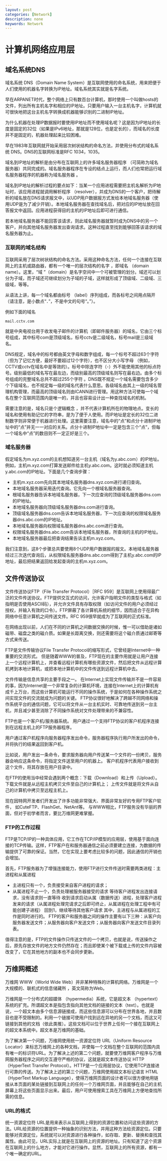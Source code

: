 ```yaml
---
layout: post
categories: [Network]
description: none
keywords: Network
---
```

# 计算机网络应用层

## 域名系统DNS
域名系统 DNS（Domain Name System）是互联网使用的命名系统，用来把便于人们使用的机器名字转换为IP地址。域名系统其实就是名字系统。

早在ARPANET时代，整个网络上只有数百台计算机，那时使用一个叫做hosts的文件，列出所有主机名字和相应的IP地址。只要用户输入一台主机名字，计算机就可很快地把这台主机名字转换成机器能够识别的二进制IP地址。

为什么机器在处理IP数据报时要使用IP地址而不使用域名呢？这是因为IP地址的长度是固定的32位（如果是IPv6地址，那就是128位，也是定长的），而域名的长度并不是固定的，机器处理起来比较困难。

早在1983年互联网就开始采用层次树状结构的命名方法，并使用分布式的域名系统 DNS。DNS的互联网标准是RFC 1034，1035。

域名到IP地址的解析是由分布在互联网上的许多域名服务器程序 （可简称为域名服务器）共同完成的。域名服务器程序在专设的结点上运行，而人们也常把运行域名服务器程序的机器称为域名服务器 。

域名到IP地址的解析过程的要点如下：当某一个应用进程需要把主机名解析为IP地址时，该应用进程就调用解析程序 （resolver），并成为DNS的一个客户，把待解析的域名放在DNS请求报文中，以UDP用户数据报方式发给本地域名服务器（使用UDP是为了减少开销）。本地域名服务器在查找域名后，把对应的IP地址放在回答报文中返回。应用进程获得目的主机的IP地址后即可进行通信。

若本地域名服务器不能回答该请求，则此域名服务器就暂时成为DNS中的另一个客户，并向其他域名服务器发出查询请求。这种过程直至找到能够回答该请求的域名服务器为止。

### 互联网的域名结构
互联网采用了层次树状结构的命名方法。采用这种命名方法，任何一个连接在互联网上的主机或路由器，都有一个唯一的层次结构的名字 ，即域名 （domain name）。这里，“域 ”（domain）是名字空间中一个可被管理的划分。域还可以划分为子域，而子域还可继续划分为子域的子域，这样就形成了顶级域、二级域、三级域，等等。

从语法上讲，每一个域名都由标号 （label）序列组成，而各标号之间用点隔开（请注意，是小数点“．”，不是中文的句号“。”）。

例如下面的域名
```
mail.cctv.com
```
就是中央电视台用于收发电子邮件的计算机（即邮件服务器）的域名，它由三个标号组成，其中标号com是顶级域名，标号cctv是二级域名，标号mail是三级域名。

DNS规定，域名中的标号都由英文字母和数字组成，每一个标号不超过63个字符 （但为了记忆方便，最好不要超过12个字符），也不区分大小写字母 （例如，CCTV或cctv在域名中是等效的）。标号中除连字符（-）外不能使用其他的标点符号。级别最低的域名写在最左边，而级别最高的顶级域名则写在最右边。由多个标号组成的完整域名总共不超过255个字符 。DNS既不规定一个域名需要包含多少个下级域名，也不规定每一级的域名代表什么意思。各级域名由其上一级的域名管理机构管理，而最高的顶级域名则由ICANN进行管理。用这种方法可使每一个域名在整个互联网范围内是唯一的，并且也容易设计出一种查找域名的机制。

需要注意的是，域名只是个逻辑概念 ，并不代表计算机所在的物理地点。变长的域名和使用有助记忆的字符串，是为了便于人使用。而IP地址是定长的32位二进制数字则非常便于机器进行处理。这里需要注意，域名中的“点”和点分十进制IP地址中的“点”并无一一对应的关系。点分十进制IP地址中一定是包含三个“点”，但每一个域名中“点”的数目则不一定正好是三个。

### 域名服务器
假定域名为m.xyz.com的主机想知道另一台主机（域名为y.abc.com）的IP地址。例如，主机m.xyz.com打算发送邮件给主机y.abc.com。这时就必须知道主机y.abc.com的IP地址。下面是几个查询步骤：
- 主机m.xyz.com先向其本地域名服务器dns.xyz.com进行递归查询。
- 本地域名服务器采用迭代查询。它先向一个根域名服务器查询。
- 根域名服务器告诉本地域名服务器，下一次应查询的顶级域名服务器dns.com的IP地址。
- 本地域名服务器向顶级域名服务器dns.com进行查询。
- 顶级域名服务器dns.com告诉本地域名服务器，下一次应查询的权限域名服务器dns.abc.com的IP地址。
- 本地域名服务器向权限域名服务器dns.abc.com进行查询。
- 权限域名服务器dns.abc.com告诉本地域名服务器，所查询的主机的IP地址。
- 本地域名服务器最后把查询结果告诉主机m.xyz.com。

我们注意到，这8个步骤总共要使用8个UDP用户数据报的报文。本地域名服务器经过三次迭代查询后，从权限域名服务器dns.abc.com得到了主机y.abc.com的IP地址，最后把结果返回给发起查询的主机m.xyz.com。

## 文件传送协议
文件传送协议FTP（File Transfer Protocol）［RFC 959］是互联网上使用得最广泛的文件传送协议。FTP提供交互式的访问，允许客户指明文件的类型与格式（如指明是否使用ASCII码），并允许文件具有存取权限（如访问文件的用户必须经过授权，并输入有效的口令）。FTP屏蔽了各计算机系统的细节，因而适合于在异构网络中任意计算机之间传送文件。RFC 959很早就成为了互联网的正式标准。

在网络出现以前，人们在不同的计算机之间数据交换的时候，惟一可以借助是诸如磁带、磁盘之类的磁介质。如果是长距离交换，则还需要将这个磁介质通过邮寄等方式来传送。

FTP是文件传输协议File Transfer Protocol的缩写形式，它曾经是Internet中一种重要的交流形式。 但是随着WWW的普及，FTP现在的主要作用就是让用户连接上一个远程计算机上，并查看远程计算机有哪些资源文件，然后把文件从远程计算机拷到本地计算机，或把本地计算机中的文件传送到远程计算机中去。

文件传输是信息共享的主要手段之一。 在Internet上实现文件传输并不是一件容易的事，因为Internet是一个非常复杂的计算机环境，连接在Internet上的计算机有成千上万台，而这些计算机可能运行不同的操作系统，于是如何在各种操作系统之间实现文件的交流就成为问题的关键。
FTP协议很好地解决了跨越不同网络和操作系统平台的通信问题，它可以将文件从一台主机实时、可靠地传送到另一台主机，并且减少甚至消除了不同操作系统对文件处理带来的不兼容性。

FTP也是一个客户机/服务器系统。 用户通过一个支持FTP协议的客户机程序连接到在远程主机上的FTP服务器程序。

用户通过客户机程序向服务器程序发出命令，服务器程序执行用户所发出的命令，并将执行的结果返回到客户机。

比如说，用户发出一条命令，要求服务器向用户传送某一个文件的一份拷贝，服务器会响应这条命令，将指定文件送至用户的机器上。 客户机程序代表用户接收到这个文件，将其存放在用户目录中。

在FTP的使用当中经常会遇到两个概念：下载（Download）和上传（Upload）。 下载文件就是从远程主机拷贝文件至自己的计算机上； 上传文件就是将文件从自己的计算机中拷贝至远程主机上。

现在因特网开发者们开发出了许多功能非常强大、界面非常友好的专用FTP客户软件， 如CuteFTP、FlashGet、NetAnt等。 与WWW相比，FTP服务没有华丽的界面，但对于初学者而言，要比万维网更难掌握。

### FTP的工作过程
FTP是TCP/IP的一种具体应用，它工作在TCP/IP模型的应用层，使用基于面向连接的TCP传输。这样，FTP客户在和服务器通信之前必须要建立连接，为数据的传输提供了可靠的保证。当然，它在实现上要考虑比较多的问题，因此通信的开销也会增加。

首先，FTP服务器为了增强连接能力，使用FTP进行文件传送时需要两类进程：主进程和从属进程
- 主进程只有一个，负责接受来自客户进程的请求；
- 从属进程不止一个，负责处理被服务器接受的请求
等待客户进程发出连接请求，没有请求则一直等待
收到请求启动从属（数据传送）进程，处理客户进程发来的请求（从属进程处理完请求之后即可终止，从属进程在处理工程中有可能创建子进程）
回到1，继续等待其他客户请求
其中，主进程与从属进程的工作是同时进行的。
FTP的客户和服务器之间的操作主要有以下三种：从客户向服务器发送文件；从服务器向客户发送文件；从服务器向客户发送文件目录列表。

值得注意的是，FTP的文件操作只传送文件的一个拷贝，也就是说，传送操作之后，原先存放文件的地方文件仍然存在；而且即使某个被下载或上传的文件内容被改变了，它在其他地方的副本也不会同步更新。


## 万维网概述
万维网 WWW（World Wide Web）并非某种特殊的计算机网络。万维网是一个大规模的、联机式的信息储藏所 ，英文简称为Web。

万维网是一个分布式的超媒体 （hypermedia）系统，它是超文本 （hypertext）系统的扩充。所谓超文本是指包含指向其他文档的链接的文本（text）。也就是说，一个超文本由多个信息源链接成，而这些信息源可以分布在世界各地，并且数目也是不受限制的。利用一个链接可使用户找到远在异地的另一个文档，而这又可链接到其他的文档（依此类推）。这些文档可以位于世界上任何一个接在互联网上的超文本系统中。超文本是万维网的基础。

为了解决第一个问题，万维网使用统一资源定位符 URL（Uniform Resource Locator）来标志万维网上的各种文档，并使每一个文档在整个互联网的范围内具有唯一的标识符URL。为了解决上述的第二个问题，就要使万维网客户程序与万维网服务器程序之间的交互遵守严格的协议，这就是超文本传送协议 HTTP（HyperText Transfer Protocol）。HTTP是一个应用层协议，它使用TCP连接进行可靠的传送。为了解决上述的第三个问题，万维网使用超文本标记语言 HTML（HyperText Markup Language），使得万维网页面的设计者可以很方便地用链接从本页面的某处链接到互联网上的任何一个万维网页面，并且能够在自己的主机屏幕上将这些页面显示出来。最后，用户可使用搜索工具在万维网上方便地查找所需的信息。

### URL的格式
统一资源定位符 URL是用来表示从互联网上得到的资源位置和访问这些资源的方法。URL给资源的位置提供一种抽象的识别方法，并用这种方法给资源定位。只要能够对资源定位，系统就可以对资源进行各种操作，如存取、更新、替换和查找其属性。由此可见，URL实际上就是在互联网上的资源的地址。只有知道了这个资源在互联网上的什么地方，才能对它进行操作。显然，互联网上的所有资源，都有一个唯一确定的URL。















